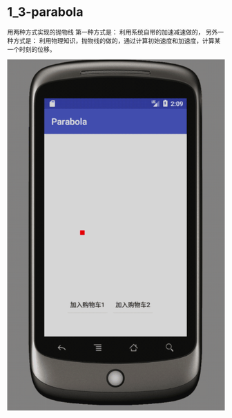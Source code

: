 # 1_3-parabola
用两种方式实现的抛物线 第一种方式是：   利用系统自带的加速减速做的，   另外一种方式是：   利用物理知识，抛物线的做的，通过计算初始速度和加速度，计算某一个时刻的位移。

![image](https://github.com/chengxiaobo2/1_3-parabola/blob/master/parabola.gif)
